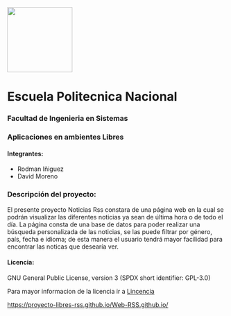  
 

<img src="https://upload.wikimedia.org/wikipedia/commons/8/8c/Escudo_de_la_Escuela_Polit%C3%A9cnica_Nacional.png" height="150px" >

# Escuela Politecnica Nacional
### Facultad de Ingenieria en Sistemas
### Aplicaciones en ambientes Libres

#### Integrantes:

- Rodman Iñiguez
- David Moreno

### Descripción del proyecto:
El presente proyecto Noticias Rss constara de una página web en la cual se podrán visualizar las diferentes noticias ya sean de última hora o de todo el día.
La página consta de una base de datos para poder realizar una búsqueda personalizada de las noticias, se las puede filtrar por género, país, fecha e idioma; de esta manera el usuario tendrá mayor facilidad para encontrar las noticas que desearía ver.



#### Licencia:
GNU General Public License, version 3 (SPDX short identifier: GPL-3.0)

Para mayor informacion de la licencia ir a [Lincencia](https://opensource.org/licenses/GPL-3.0)

 
 
 



https://proyecto-libres-rss.github.io/Web-RSS.github.io/
